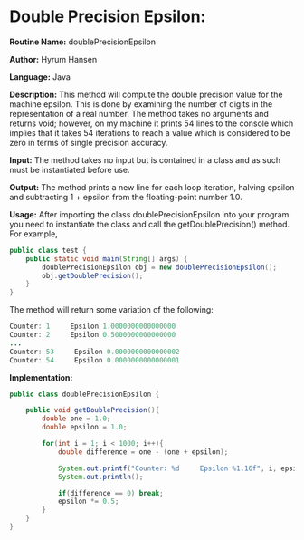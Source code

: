 # Double Precision Epsilon:

**Routine Name:** doublePrecisionEpsilon

**Author:** Hyrum Hansen

**Language:** Java

**Description:** This method will compute the double precision value for the machine epsilon. This is done by examining the number of digits in the representation of a real number. The method takes no arguments and returns void; however, on my machine it prints 54 lines to the console which implies that it takes 54 iterations to reach a value which is considered to be zero in terms of single precision accuracy.

**Input:** The method takes no input but is contained in a class and as such must be instantiated before use. 

**Output:** The method prints a new line for each loop iteration, halving epsilon and subtracting 1 + epsilon from the floating-point number 1.0.

**Usage:** After importing the class doublePrecisionEpsilon into your program you need to instantiate the class and call the getDoublePrecision() method. For example,

```java
public class test {
    public static void main(String[] args) {
        doublePrecisionEpsilon obj = new doublePrecisionEpsilon();
        obj.getDoublePrecision();
    }
}
```

The method will return some variation of the following:

```java
Counter: 1     Epsilon 1.0000000000000000
Counter: 2     Epsilon 0.5000000000000000
...
Counter: 53     Epsilon 0.0000000000000002
Counter: 54     Epsilon 0.0000000000000001
```

**Implementation:**

```java
public class doublePrecisionEpsilon {

    public void getDoublePrecision(){
        double one = 1.0;
        double epsilon = 1.0;

        for(int i = 1; i < 1000; i++){
            double difference = one - (one + epsilon);

            System.out.printf("Counter: %d     Epsilon %1.16f", i, epsilon);
            System.out.println();

            if(difference == 0) break;
            epsilon *= 0.5;
        }
    }
}
```

